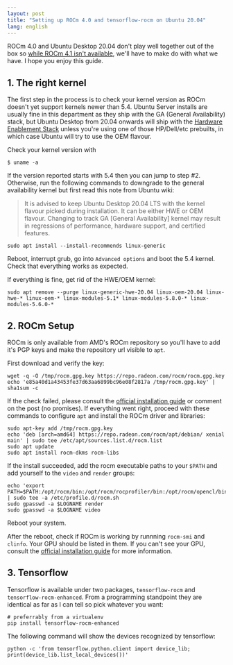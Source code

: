 ```yaml
---
layout: post
title: "Setting up ROCm 4.0 and tensorflow-rocm on Ubuntu 20.04"
lang: english
---
```


ROCm 4.0 and Ubuntu Desktop 20.04 don't play well together out of the box so [while ROCm 4.1 isn't available](https://github.com/RadeonOpenCompute/ROCm/issues/1307#issuecomment-787671933), we'll have to make do with what we have. I hope you enjoy this guide.

## 1. The right kernel
The first step in the process is to check your kernel version as ROCm doesn't yet support kernels newer than 5.4. Ubuntu Server installs are usually fine in this department as they ship with the GA (General Availability) stack, but Ubuntu Desktop from 20.04 onwards will ship with the [Hardware Enablement Stack](https://wiki.ubuntu.com/Kernel/LTSEnablementStack#Ubuntu_20.04_LTS_-_Focal_Fossa) unless you're using one of those HP/Dell/etc prebuilts, in which case Ubuntu will try to use the OEM flavour.

Check your kernel version with

    $ uname -a

If the version reported starts with 5.4 then you can jump to step #2. Otherwise, run the following commands to downgrade to the general availability kernel but first read this note from Ubuntu wiki:

> It is advised to keep Ubuntu Desktop 20.04 LTS with the kernel flavour picked during installation. It can be either HWE or OEM flavour. Changing to track GA [General Availability] kernel may result in regressions of performance, hardware support, and certified features.

    sudo apt install --install-recommends linux-generic

Reboot, interrupt grub, go into `Advanced options` and boot the 5.4 kernel. Check that everything works as expected.

If everything is fine, get rid of the HWE/OEM kernel:

    sudo apt remove --purge linux-generic-hwe-20.04 linux-oem-20.04 linux-hwe-* linux-oem-* linux-modules-5.1* linux-modules-5.8.0-* linux-modules-5.6.0-* 

## 2. ROCm Setup

ROCm is only available from AMD's ROCm repository so you'll have to add it's PGP keys and make the repository url visible to `apt`. 

First download and verify the key:

    wget -q -O /tmp/rocm.gpg.key https://repo.radeon.com/rocm/rocm.gpg.key
    echo 'e85a40d1a43453fe37d63aa6899bc96e08f2817a /tmp/rocm.gpg.key' | sha1sum -c

If the check failed, please consult the [official installation guide](https://rocmdocs.amd.com/en/latest/Installation_Guide/Installation-Guide.html) or comment on the post (no promises). If everything went right, proceed with these commands to configure `apt` and install the ROCm driver and libraries:

    sudo apt-key add /tmp/rocm.gpg.key
    echo 'deb [arch=amd64] https://repo.radeon.com/rocm/apt/debian/ xenial main' | sudo tee /etc/apt/sources.list.d/rocm.list
    sudo apt update
    sudo apt install rocm-dkms rocm-libs

If the install succeeded, add the rocm executable paths to your `$PATH` and add yourself to the `video` and `render` groups:

    echo 'export PATH=$PATH:/opt/rocm/bin:/opt/rocm/rocprofiler/bin:/opt/rocm/opencl/bin' | sudo tee -a /etc/profile.d/rocm.sh
    sudo gpasswd -a $LOGNAME render
    sudo gpasswd -a $LOGNAME video

Reboot your system.

After the reboot, check if ROCm is working by runnning `rocm-smi` and `clinfo`. Your GPU should be listed in them. If you can't see your GPU, consult the [official installation guide](https://rocmdocs.amd.com/en/latest/Installation_Guide/Installation-Guide.html) for more information.

## 3. Tensorflow

Tensorflow is available under two packages, `tensorflow-rocm` and `tensorflow-rocm-enhanced`. From a programming standpoint they are identical as far as I can tell so pick whatever you want:

    # preferrably from a virtualenv
    pip install tensorflow-rocm-enhanced

The following command will show the devices recognized by tensorflow:

    python -c 'from tensorflow.python.client import device_lib; print(device_lib.list_local_devices())'
